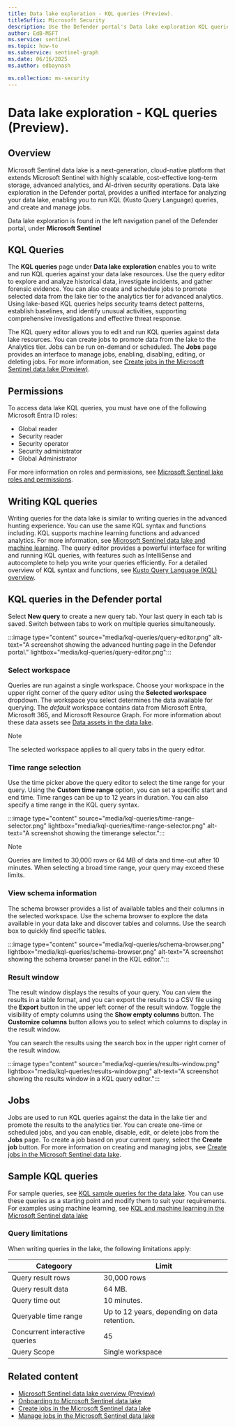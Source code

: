 ```yaml
---  
title: Data lake exploration - KQL queries (Preview).
titleSuffix: Microsoft Security  
description: Use the Defender portal's Data lake exploration KQL queries to query and interact with the Microsoft Sentinel data lake. Create, edit, and run KQL queries to explore your data lake resources.
author: EdB-MSFT  
ms.service: sentinel  
ms.topic: how-to
ms.subservice: sentinel-graph
ms.date: 06/16/2025
ms.author: edbaynash  

ms.collection: ms-security  
---  
```

 
#  Data lake exploration - KQL queries (Preview).
 
## Overview  

Microsoft Sentinel data lake is a next-generation, cloud-native platform that extends Microsoft Sentinel with highly scalable, cost-effective long-term storage, advanced analytics, and AI-driven security operations. Data lake exploration in the Defender portal, provides a unified interface for analyzing your data lake, enabling you to run KQL (Kusto Query Language) queries, and create and manage jobs.

Data lake exploration is found in the left navigation panel of the Defender portal, under **Microsoft Sentinel**


## KQL Queries

The **KQL queries** page under **Data lake exploration** enables you to write and run KQL queries against your data lake resources. Use the query editor to explore and analyze historical data, investigate incidents, and gather forensic evidence. You can also create and schedule jobs to promote selected data from the lake tier to the analytics tier for advanced analytics. Using lake-based KQL queries helps security teams detect patterns, establish baselines, and identify unusual activities, supporting comprehensive investigations and effective threat response. 

The KQL query editor allows you to edit and run KQL queries against data lake resources. You can create jobs to promote data from the lake to the Analytics tier. Jobs can be run on-demand or scheduled. The **Jobs** page provides an interface to manage jobs, enabling, disabling, editing, or deleting jobs. For more information, see [Create jobs in the Microsoft Sentinel data lake (Preview)](kql-jobs.md).

## Permissions

To access data lake KQL queries, you must have one of the following Microsoft Entra ID roles:

+ Global reader 
+ Security reader
+ Security operator 
+ Security administrator
+ Global Administrator

For more information on roles and permissions, see [Microsoft Sentinel lake roles and permissions](./roles-permissions.md).


## Writing KQL queries


Writing queries for the data lake is similar to writing queries in the advanced hunting experience. You can use the same KQL syntax and functions including. KQL supports machine learning functions and advanced analytics. For more information, see [Microsoft Sentinel data lake and machine learning](sentinel-data-lake-machine-learning.md). The query editor provides a powerful interface for writing and running KQL queries, with features such as IntelliSense and autocomplete to help you write your queries efficiently. For a detailed overview of KQL syntax and functions, see [Kusto Query Language (KQL) overview](/azure/data-explorer/kusto/query/).



<!--## [KQL queries in the Defender portal](#tab/kql-queries)-->

## KQL queries in the Defender portal


Select **New query** to create a new query tab. Your last query in each tab is saved. Switch between tabs to work on multiple queries simultaneously.   

:::image type="content" source="media/kql-queries/query-editor.png" alt-text="A screenshot showing the advanced hunting page in the Defender portal." lightbox="media/kql-queries/query-editor.png":::
### Select workspace

Queries are run against a single workspace. Choose your workspace in the upper right corner of the query editor using the **Selected workspace** dropdown. The workspace you select determines the data available for querying. The *default* workspace contains data from Microsoft Entra, Microsoft 365, and Microsoft Resource Graph. For more information about these data assets see [Data assets in the data lake](data-assets.md). 

> [!NOTE] 
> The selected workspace applies to all query tabs in the query editor.


### Time range selection
Use the time picker above the query editor to select the time range for your query. Using the **Custom time range** option, you can set a specific start and end time. Time ranges can be up to 12 years in duration. You can also specify a time range in the KQL query syntax.

:::image type="content" source="media/kql-queries/time-range-selector.png" lightbox="media/kql-queries/time-range-selector.png" alt-text="A screenshot showing the timerange selector.":::


> [!NOTE]
> Queries are limited to 30,000 rows or 64 MB of data and time-out after 10 minutes. When selecting a broad time range, your query may exceed these limits.

### View schema information

The schema browser provides a list of available tables and their columns in the selected workspace. Use the schema browser to explore the data available in your data lake and discover tables and columns. Use the search box to quickly find specific tables.

:::image type="content" source="media/kql-queries/schema-browser.png" lightbox="media/kql-queries/schema-browser.png" alt-text="A screenshot showing the schema browser panel in the KQL editor.":::


### Result window

The result window displays the results of your query. You can view the results in a table format, and you can export the results to a CSV file using the **Export** button in the upper left corner of the result window. Toggle the visibility of empty columns using the **Show empty columns** button. The **Customize columns** button allows you to select which columns to display in the result window.

You can search the results using the search box in the upper right corner of the result window.

:::image type="content" source="media/kql-queries/results-window.png" lightbox="media/kql-queries/results-window.png" alt-text="A screenshot showing the results window in a KQL query editor.":::

## Jobs

Jobs are used to run KQL queries against the data in the lake tier and promote the results to the analytics tier. You can create one-time or scheduled jobs, and you can enable, disable, edit, or delete jobs from the **Jobs** page. To create a job based on your current query, select the **Create job** button. For more information on creating and managing jobs, see [Create jobs in the Microsoft Sentinel data lake](kql-jobs.md).

<!---
## [Connect to the data lake via Azure Data Explorer](#tab/adx)

# Connect to the data lake via Azure Data Explorer
 
1. Navigate to Azure Data Explorer at [https://dataexplorer.azure.com/](https://dataexplorer.azure.com/).
1. On the welcome page, select **Skip and sign in** to sign in with your corporate credentials.
1. Sign in with your corporate credentials. 

    :::image type="content" source="./media/kql-adx-data-lake-access/azure-data-explorer-welcome.png" lightbox="./media/kql-adx-data-lake-access/azure-data-explorer-welcome.png"  alt-text="A screenshot showing the Azure data explorer welcome screen.":::

1. In the left hand menu bar, select **Query**.
1. Select **+ Add**, then select **Connection**.
    :::image type="content" source="./media/kql-adx-data-lake-access/add-connection.png" lightbox="./media/kql-adx-data-lake-access/add-connection.png" alt-text="A screenshot showing how to add a connection.":::
1. Enter your **Connection URI** and a **Display name** and select **Add**. Use the following URI: `https://api.securityplatform.microsoft.com/lake/kql`

    :::image type="content" source="./media/kql-adx-data-lake-access/enter-connection-uri.png" lightbox="./media/kql-adx-data-lake-access/enter-connection-uri.png" alt-text="A screenshot showing the add connection URI dialog.":::

1. In the **Display name** text box, enter a descriptive name for your connection.
    :::image type="content" source="./media/kql-adx-data-lake-access/enter-connection-uri.png" lightbox="./media/kql-adx-data-lake-access/enter-connection-uri.png" alt-text="A screenshot showing the add connection URI dialog.":::

1. The Untrusted Warning pop-up appears. Select the **Trust**.    
    :::image type="content" source="./media/kql-adx-data-lake-access/untrusted-host.png" lightbox="./media/kql-adx-data-lake-access/untrusted-host.png" alt-text="A screenshot showing the untrusted host dialog.":::
1. A second **Untrusted host** pop-up appears. 
1. Enter the URL provided in the pop-up text, and select ***Trust**. 

> [!NOTE] 
> The URI to be entered isn't the same as the connection URI you entered in the previous step. 
  
   :::image type="content" source="./media/kql-adx-data-lake-access/untrusted-host-uri.png"  lightbox="./media/kql-adx-data-lake-access/untrusted-host-uri.png" alt-text="A screenshot showing the untrusted host dialog requesting confirmation of the URI.":::

Your new connection appears in the left navigation panel of Azure Data Explorer with the descriptive display name.

## Run a sample KQL query
 
To verify your connection and explore the data, run a sample KQL query that returns the top 100 rows from the Entra AADRiskyUsers table:

In the query explorer, enter the following query:

```kusto
external_table("microsoft.entra.id.AADRiskyUsers")
| take 100
``` 

Select **Run** to run the query and review the results.
 :::image type="content" source="media/kql-adx-data-lake-access/query-to-check-connectivity.png" lightbox="media/kql-adx-data-lake-access/query-to-check-connectivity.png" alt-text="A screenshot showing a sample query.":::

Once you have verified that your connection is working, consider exploring additional KQL capabilities to further analyze and interact with your security data. For more detailed information on KQL syntax and features, see the [Kusto Query Language documentation](/kusto/query/?view=azure-data-explorer).

> [!IMPORTANT]
> When running KQL queries against the Microsoft Sentinel data lake in Azure data explorer, you must use the `external_table` function to access the data. You dont need to use `external_table` when using KQL queries in the Microsoft Sentinel lake explorer.

---
--->

## Sample KQL queries
 
For sample queries, see [KQL sample queries for the data lake](kql-samples.md). You can use these queries as a starting point and modify them to suit your requirements. For examples using machine learning, see [KQL and machine learning in the Microsoft Sentinel data lake](kql-and-machine-learning.md)


### Query limitations

When writing queries in the lake, the following limitations apply:

|Categoory | Limit|
|---|---|
| Query result rows|  30,000 rows |
| Query result data | 64 MB. |
| Query time out | 10 minutes. |
|Queryable time range | Up to 12 years, depending on data retention. |
| Concurrent interactive queries| 45|
| Query Scope |	Single workspace |



## Related content

- [Microsoft Sentinel data lake overview (Preview)](overview.md)
- [Onboarding to Microsoft Sentinel data lake](sentinel-lake-onboarding.md)
- [Create jobs in the Microsoft Sentinel data lake](kql-jobs.md)
- [Manage jobs in the Microsoft Sentinel data lake](kql-manage-jobs.md)
